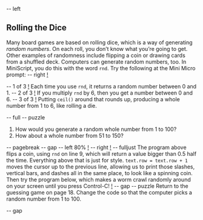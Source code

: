 -- left
## Rolling the Dice
Many board games are based on rolling dice, which is a way of generating _random numbers_.  On each roll, you don’t know what you’re going to get.  Other examples of randomness include flipping a coin or drawing cards from a shuffled deck.
Computers can generate random numbers, too.  In MiniScript, you do this with the word `rnd`.
Try the following at the Mini Micro prompt:
-- right
[!](p32-diceBot.png)

-- 1 of 3
[!](p32-rndScreen1.png)
Each time you use `rnd`, it returns a random number between 0 and 1.
-- 2 of 3
[!](p32-rndScreen2.png)
If you multiply `rnd` by 6, then you get a number between 0 and 6.
-- 3 of 3
[!](p32-rndScreen3.png)
Putting `ceil()` around that rounds up, producing a whole number from 1 to 6, like rolling a die.

-- full
-- puzzle
1. How would you generate a random whole number from 1 to 100?
2. How about a whole number from 51 to 150?

-- pagebreak
-- gap
-- left 80%
[!](p32-listing1.png)
-- right
[!](p32-coin.png)
-- fulljust
The program above flips a coin, using `rnd` on line 9, which will return a value bigger than 0.5 half the time.  Everything above that is just for style.
`text.row = text.row + 1` moves the cursor up to the previous line, allowing us to print those slashes, vertical bars, and dashes all in the same place, to look like a spinning coin.
Then try the program below, which makes a worm crawl randomly around on your screen until you press Control-C!
[!](p32-listing2.png)
-- gap
-- puzzle
Return to the guessing game on page 18.  Change the code so that the computer picks a random number from 1 to 100.

-- gap
